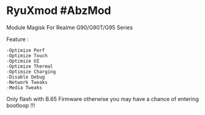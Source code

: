 # RyuXmod #AbzMod
Module Magisk For Realme G90/G90T/G95 Series

Feature :

    -Optimize Perf
    -Optimize Touch
    -Optimize UI
    -Optimize Thermal
    -Optimize Charging
    -Disable Debug
    -Network Tweaks
    -Media Tweaks
  
Only flash with B.65 Firmware  otherwise you may have a chance of entering bootloop !!!
